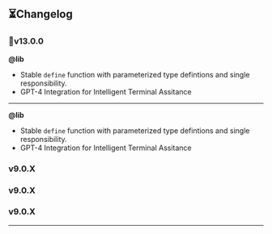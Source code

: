 <h2>⏳Changelog</h2>

### 🎉v13.0.0

**@lib**

- Stable `define` function with parameterized type defintions and single responsibility.
- GPT-4 Integration for Intelligent Terminal Assitance

---

**@lib**

- Stable `define` function with parameterized type defintions and single responsibility.
- GPT-4 Integration for Intelligent Terminal Assitance

### v9.0.X

### v9.0.X

### v9.0.X

---
